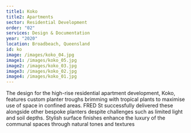```yaml
---
title1: Koko
title2: Apartments
sector: Residential Development
order: "02"
services: Design & Documentation
year: "2020"
location: Broadbeach, Queensland
id: ko
image: /images/koko_04.jpg
image1: /images/koko_05.jpg
image2: /images/koko_03.jpg
image3: /images/koko_02.jpg
image4: /images/koko_01.jpg
---
```

The design for the high-rise residential apartment development, Koko, features custom planter troughs brimming with tropical plants to maximise use of space in confined areas. FRED St successfully delivered these alongside other bespoke planters despite challenges such as limited light and soil depths. Stylish surface finishes enhance the luxury of the communal spaces through natural tones and textures